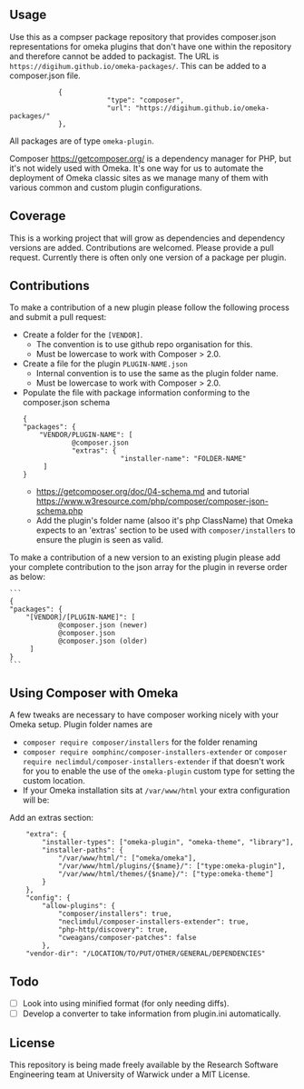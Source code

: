 ## Usage

Use this as a compser package repository that provides composer.json representations for omeka plugins that don't have one within the repository and therefore cannot be added to packagist. The URL is `https://digihum.github.io/omeka-packages/`. This can be added to a composer.json file.

```
            {
                        "type": "composer",
                        "url": "https://digihum.github.io/omeka-packages/"
            },
```

All packages are of type `omeka-plugin`.

Composer https://getcomposer.org/ is a dependency manager for PHP, but it's not widely used with Omeka. It's one way for us to automate the deployment of Omeka classic sites as we manage many of them with various common and custom plugin configurations.

## Coverage

This is a working project that will grow as dependencies and dependency versions are added. Contributions are welcomed. Please provide a pull request. Currently there is often only one version of a package per plugin. 

## Contributions

To make a contribution of a new plugin please follow the following process and submit a pull request:
  - Create a folder for the `[VENDOR]`.
    - The convention is to use github repo organisation for this.
    - Must be lowercase to work with Composer > 2.0.
  - Create a file for the plugin `PLUGIN-NAME.json`
    - Internal convention is to use the same as the plugin folder name.
    - Must be lowercase to work with Composer > 2.0.
  - Populate the file with package information conforming to the composer.json schema
    ```
    {
    "packages": {
        "VENDOR/PLUGIN-NAME": [
                @composer.json
                "extras": {
                            "installer-name": "FOLDER-NAME"
         ]
    }
    ```
    - https://getcomposer.org/doc/04-schema.md and tutorial https://www.w3resource.com/php/composer/composer-json-schema.php
    - Add the plugin's folder name (alsoo it's php ClassName) that Omeka expects to an 'extras' section to be used with `composer/installers` to ensure the plugin is seen as valid.

To make a contribution of a new version to an existing plugin please add your complete contribution to the json array for the plugin in reverse order as below:

    ```
    {
    "packages": {
        "[VENDOR]/[PLUGIN-NAME]": [
                @composer.json (newer)
                @composer.json 
                @composer.json (older)
         ]
    }
    ```

## Using Composer with Omeka

A few tweaks are necessary to have composer working nicely with your Omeka setup. Plugin folder names are 
  - `composer require composer/installers` for the folder renaming
  - `composer require oomphinc/composer-installers-extender` or `composer require neclimdul/composer-installers-extender` if that doesn't work for you to enable the use of the `omeka-plugin` custom type for setting the custom location.
  - If your Omeka installation sits at `/var/www/html` your extra configuration will be:

Add an extras section:
```
    "extra": {
        "installer-types": ["omeka-plugin", "omeka-theme", "library"],
        "installer-paths": {
            "/var/www/html/": ["omeka/omeka"],
            "/var/www/html/plugins/{$name}/": ["type:omeka-plugin"],
            "/var/www/html/themes/{$name}/": ["type:omeka-theme"]
        }
    },
    "config": {
        "allow-plugins": {
            "composer/installers": true,
            "neclimdul/composer-installers-extender": true,
            "php-http/discovery": true,
            "cweagans/composer-patches": false
        },
    "vendor-dir": "/LOCATION/TO/PUT/OTHER/GENERAL/DEPENDENCIES"
````

## Todo
  - [ ] Look into using minified format (for only needing diffs).
  - [ ] Develop a converter to take information from plugin.ini automatically.

## License

This repository is being made freely available by the Research Software Engineering team at University of Warwick under a MIT License.
